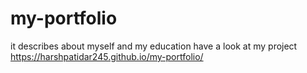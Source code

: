 # my-portfolio
it describes about myself and my education
have a look at my project  https://harshpatidar245.github.io/my-portfolio/
